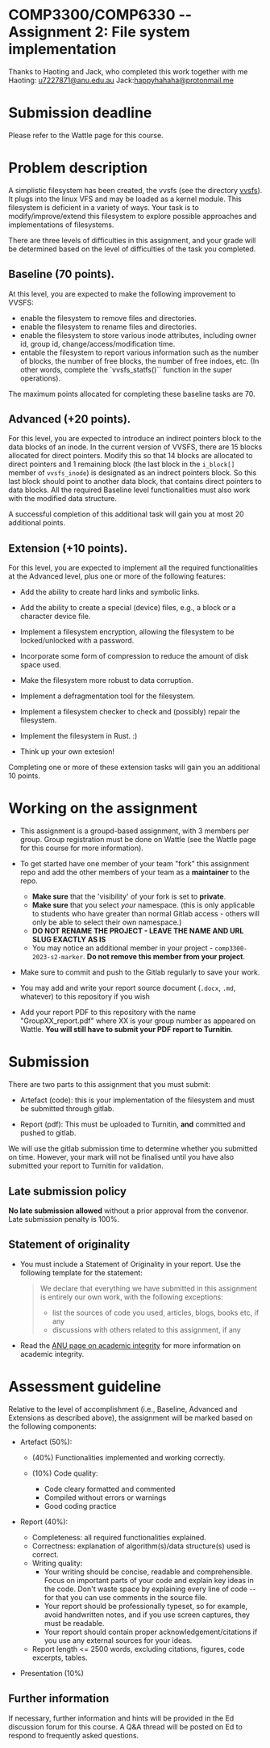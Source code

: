 # COMP3300/COMP6330 -- Assignment 2: File system implementation
Thanks to Haoting and Jack, who completed this work together with me 
Haoting: u7227871@anu.edu.au
Jack:happyhahaha@protonmail.me


# Submission deadline

Please refer to the Wattle page for this course.

# Problem description

A simplistic filesystem has been created, the vvsfs (see the directory [vvsfs](./vvsfs/)). It plugs into the linux VFS and may be loaded as a kernel module. This filesystem is deficient in a variety of ways.  Your task is to modify/improve/extend this filesystem to explore possible approaches and implementations of filesystems.

There are three levels of difficulties in this assignment, and your grade will be determined based on the level of difficulties of the task you completed.

## Baseline (70 points).

At this level, you are expected to make the following improvement to VVSFS:

* enable the filesystem to remove files and directories.
* enable the filesystem to rename files and directories.
* enable the filesystem to store various inode attributes, including owner id, group id, change/access/modification time.
* entable the filesystem to report various information such as the number of blocks, the number of free blocks, the number of free indoes, etc. (In other words, complete the `vvsfs_statfs()`` function in the super operations).

The maximum points allocated for completing these baseline tasks are 70.

## Advanced (+20 points).

For this level, you are expected to introduce an indirect pointers block to the data blocks of an inode. In the current version of VVSFS, there are 15 blocks allocated for direct pointers. Modify this so that 14 blocks are allocated to direct pointers and 1 remaining block (the last block in the `i_block[]` member of `vvsfs_inode`) is designated as an indrect pointers block. So this last block should point to another data block, that contains direct pointers to data blocks.
All the required Baseline level functionalities must also work with the modified data structure.

A successful completion of this additional task will gain you at most 20 additional points.

## Extension (+10 points).

For this level, you are expected to implement all the required functionalities at the Advanced level, plus one or more of the following features:

* Add the ability to create hard links and symbolic links.

* Add the ability to create a special (device) files, e.g., a block or a character device file.

* Implement a filesystem encryption, allowing the filesystem to be locked/unlocked with a password.

* Incorporate some form of compression to reduce the amount of disk space used.

* Make the filesystem more robust to data corruption.

* Implement a defragmentation tool for the filesystem.

* Implement a filesystem checker to check and (possibly) repair the filesystem.

* Implement the filesystem in Rust. :)

* Think up your own extesion!

Completing one or more of these extension tasks will gain you an additional 10 points.


# Working on the assignment

* This assignment is a groupd-based assignment, with 3 members per group. Group registration must be done on Wattle (see the Wattle page for this course for more information).

* To get started have one member of your team "fork" this assignment repo and add the other members of your team as a __maintainer__ to the repo.

    * **Make sure** that the 'visibility' of your fork is set to **private**.
    * **Make sure** that you select _your_ namespace. (this is only applicable to students who have greater than normal Gitlab access - others will only be able to select their own namespace.)
    * **DO NOT RENAME THE PROJECT - LEAVE THE NAME AND URL SLUG EXACTLY AS IS**
    * You may notice an additional member in your project - `comp3300-2023-s2-marker`. **Do not remove this member from your project**.


* Make sure to commit and push to the Gitlab regularly to save your work.

* You may add and write your report source document (`.docx`, `.md`, whatever) to this repository if you wish

* Add your report PDF to this repository with the name "GroupXX_report.pdf" where XX is your group number as appeared on Wattle. **You will still have to submit your PDF report to Turnitin**.


# Submission

There are two parts to this assignment that you must submit:

* Artefact (code): this is your implementation of the filesystem and must be submitted through gitlab.

* Report (pdf): This must be uploaded to Turnitin, **and** committed and pushed to gitlab.

We will use the gitlab submission time to determine whether you submitted on time. However, your mark will not be finalised until you have also submitted your report to Turnitin for validation.

## Late submission policy

**No late submission allowed** without a prior approval from the convenor. Late submission penalty is 100%.

## Statement of originality

- You must include a Statement of Originality in your report. Use the following template for the statement:

    >   We declare that everything we have submitted in this assignment is entirely our
  own work, with the following exceptions:
    >  - list the sources of code you used, articles, blogs, books etc, if any
    >  - discussions with others related to this assignment, if any


- Read the [ANU page on academic integrity](https://www.anu.edu.au/students/academic-skills/academic-integrity) for more information on academic integrity.



# Assessment guideline

Relative to the level of accomplishment (i.e., Baseline, Advanced and Extensions as described above), the assignment will be marked based on the following components:

* Artefact (50%):

    * (40%) Functionalities implemented and working correctly.

    * (10%) Code quality:
        - Code cleary formatted and commented
        - Compiled without errors or warnings
        - Good coding practice

* Report (40%):
    * Completeness: all required functionalities explained.
    * Correctness: explanation of algorithm(s)/data structure(s) used is correct.
    * Writing quality:
        - Your writing should be concise, readable and comprehensible. Focus on important parts of your code and explain key ideas in the code. Don't waste space by explaining every line of code -- for that you can use comments in the source file.
        - Your report should be professionally typeset, so for example, avoid handwritten notes, and if you use screen captures, they must be readable.
        - Your report should contain proper acknowledgement/citations if you use any external sources for your ideas.
    * Report length <= 2500 words, excluding citations, figures, code excerpts, tables.

* Presentation (10%)



## Further information

If necessary, further information and hints will be provided in the Ed discussion forum for this course.  A Q&A thread will be posted on Ed to respond to frequently asked questions.
